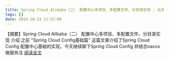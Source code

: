 ```yaml
---
title: Spring Cloud Alibaba（二） 配置中心多项目、多配置文件、分目录实现 - 云天
tags: []
date: 2019-10-23 11:52:00
---
```


【摘要】Spring Cloud Alibaba（二） 配置中心多项目、多配置文件、分目录实现 介绍 之前 "Spring Cloud Config基础篇" 这篇文章介绍了Spring Cloud Config 配置中心基础的实现，今天继续聊下Spring Cloud Config 并结合nacos做服务注 [阅读全文](http://www.cnblogs.com/tqlin/p/11725487.html)